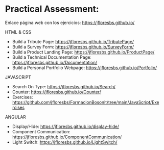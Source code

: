 # Practical Assessment:

Enlace página web con los ejercicios: https://jfloresbs.github.io/

HTML & CSS
  - Build a Tribute Page: https://jfloresbs.github.io/TributePage/
  - Build a Survey Form: https://jfloresbs.github.io/SurveyForm/
  - Build a Product Landing Page: https://jfloresbs.github.io/ProductPage/
  - Build a Technical Documentation Page: https://jfloresbs.github.io/Documentation/
  - Build a Personal Portfolio Webpage: https://jfloresbs.github.io/Portfolio/

JAVASCRIPT
  - Search On Type: https://jfloresbs.github.io/Search/
  - Counter: https://jfloresbs.github.io/Counter/
  - Exercises: https://github.com/jfloresbs/FormacionBosonit/tree/main/JavaScript/Exercises

ANGULAR
  - Display/Hide: https://jfloresbs.github.io/display-hide/
  - Component Communication: https://jfloresbs.github.io/ComponentCommunication/
  - Light Switch: https://jfloresbs.github.io/LightSwitch/
